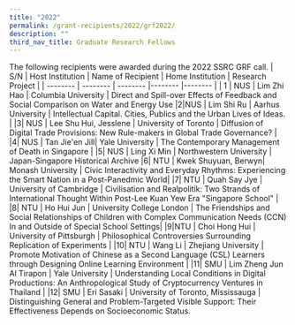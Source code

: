 ```yaml
---
title: "2022"
permalink: /grant-recipients/2022/grf2022/
description: ""
third_nav_title: Graduate Research Fellows
---
```

The following recipients were awarded during the 2022 SSRC GRF call.
| S/N | Host Institution | Name of Recipient | Home Institution | Research Project  |
| -------- | -------- | -------- |-------- |-------- |
| 1    | NUS   |  Lim Zhi Hao    | Columbia University | Direct and Spill-over Effects of Feedback and Social Comparison on Water and Energy Use 
|2|NUS | Lim Shi Ru | Aarhus University | Intellectual Capital. Cities, Publics and the Urban Lives of Ideas. | 
|3| NUS | Lee Shu Hui, Jesslene | University of Toronto | Diffusion of Digital Trade Provisions: New Rule-makers in Global Trade Governance? | 
|4| NUS | Tan Jie'en Jill| Yale University | The Contemporary Management of Death in Singapore | 
|5| NUS | Ling Xi Min | Northwestern University | Japan-Singapore Historical Archive
|6| NTU | Kwek Shuyuan, Berwyn| Monash University | Civic Interactivity and Everyday Rhythms: Experiencing the Smart Nation in a Post-Panedmic World| 
|7| NTU | Quah Say Jye | University of Cambridge | Civilisation and Realpolitik: Two Strands of International Thought Within Post-Lee Kuan Yew Era "Singapore School" | 
|8| NTU | Ho Hui Jun | University College London | The Friendships and Social Relationships of Children with Complex Communication Needs (CCN) In and Outside of Special School Settings| 
|9|NTU | Choi Hong Hui | University of Pittsburgh | Philosophical Controversies Surrounding Replication of Experiments | 
|10| NTU | Wang Li | Zhejiang University | Promote Motivation of Chinese as a Second Language (CSL) Learners through Designing Online Learning Environment | 
|11| SMU | Lim Zheng Jun Al Tirapon | Yale University | Understanding Local Conditions in Digital Productions: An Anthropological Study of Cryptocurrency Ventures in Thailand | 
|12| SMU | Eri Sasaki | University of Toronto, Mississauga | Distinguishing General and Problem-Targeted Visible Support: Their Effectiveness Depends on Socioeconomic Status.